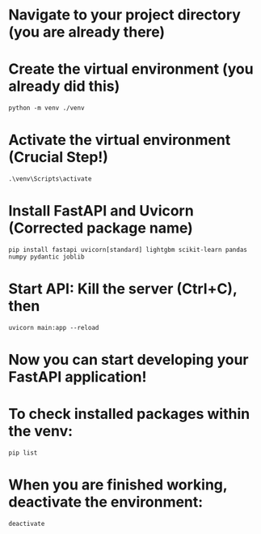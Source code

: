 # Navigate to your project directory (you are already there)

# Create the virtual environment (you already did this)
    python -m venv ./venv

# Activate the virtual environment (Crucial Step!)
    .\venv\Scripts\activate

# Install FastAPI and Uvicorn (Corrected package name)
    pip install fastapi uvicorn[standard] lightgbm scikit-learn pandas numpy pydantic joblib 

# Start API: Kill the server (Ctrl+C), then 
    uvicorn main:app --reload

# Now you can start developing your FastAPI application!

# To check installed packages within the venv:
    pip list

# When you are finished working, deactivate the environment:
    deactivate
